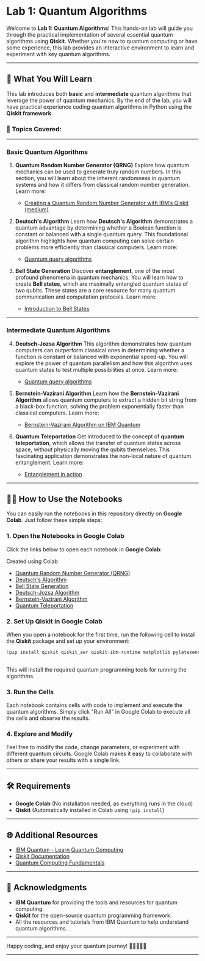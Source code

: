# Lab 1: Quantum Algorithms

Welcome to **Lab 1: Quantum Algorithms**! This hands-on lab will guide you through the practical implementation of several essential quantum algorithms using **Qiskit**. Whether you're new to quantum computing or have some experience, this lab provides an interactive environment to learn and experiment with key quantum algorithms.

---

## 🚀 What You Will Learn

This lab introduces both **basic** and **intermediate** quantum algorithms that leverage the power of quantum mechanics. By the end of the lab, you will have practical experience coding quantum algorithms in Python using the **Qiskit framework**.

### 🧠 Topics Covered:

---

### **Basic Quantum Algorithms**

1. **Quantum Random Number Generator (QRNG)**
   Explore how quantum mechanics can be used to generate truly random numbers. In this section, you will learn about the inherent randomness in quantum systems and how it differs from classical random number generation.
   Learn more:

   * [Creating a Quantum Random Number Generator with IBM’s Qiskit (medium)](https://zach1020.medium.com/creating-a-quantum-random-number-generator-with-ibms-qiskit-48a90383490c)

2. **Deutsch's Algorithm**
   Learn how **Deutsch's Algorithm** demonstrates a quantum advantage by determining whether a Boolean function is constant or balanced with a single quantum query. This foundational algorithm highlights how quantum computing can solve certain problems more efficiently than classical computers.
   Learn more:

   * [Quantum query algorithms](https://learning.quantum.ibm.com/course/fundamentals-of-quantum-algorithms/quantum-query-algorithms)

3. **Bell State Generation**
   Discover **entanglement**, one of the most profound phenomena in quantum mechanics. You will learn how to create **Bell states**, which are maximally entangled quantum states of two qubits. These states are a core resource for many quantum communication and computation protocols.
   Learn more:

   * [Introduction to Bell States](https://quantumcomputinguk.org/tutorials/introduction-to-bell-states)

---

### **Intermediate Quantum Algorithms**

4. **Deutsch-Jozsa Algorithm**
   This algorithm demonstrates how quantum computers can outperform classical ones in determining whether a function is constant or balanced with exponential speed-up. You will explore the power of quantum parallelism and how this algorithm uses quantum states to test multiple possibilities at once.
   Learn more:

   * [Quantum query algorithms](https://learning.quantum.ibm.com/course/fundamentals-of-quantum-algorithms/quantum-query-algorithms)

5. **Bernstein-Vazirani Algorithm**
   Learn how the **Bernstein-Vazirani Algorithm** allows quantum computers to extract a hidden bit string from a black-box function, solving the problem exponentially faster than classical computers.
   Learn more:

   * [Bernstein-Vazirani Algorithm on IBM Quantum](https://docs.quantum.ibm.com/api/qiskit/0.31/qiskit.aqua.algorithms.BernsteinVazirani)

6. **Quantum Teleportation**
   Get introduced to the concept of **quantum teleportation**, which allows the transfer of quantum states across space, without physically moving the qubits themselves. This fascinating application demonstrates the non-local nature of quantum entanglement.
   Learn more:

   * [Entanglement in action](https://learning.quantum.ibm.com/course/basics-of-quantum-information/entanglement-in-action)

---

## 🧑‍💻 How to Use the Notebooks

You can easily run the notebooks in this repository directly on **Google Colab**. Just follow these simple steps:

### 1. **Open the Notebooks in Google Colab**

Click the links below to open each notebook in **Google Colab**:

Created using Colab
* [Quantum Random Number Generator (QRNG)](https://colab.research.google.com/github/v2rinku/Lab-1-Quantum-Algorithm/blob/main/QRNG_Algo.ipynb)
* [Deutsch's Algorithm](https://colab.research.google.com/github/v2rinku/Lab-1-Quantum-Algorithm/blob/main/Deutsch_algo.ipynb)
* [Bell State Generation](https://colab.research.google.com/github/v2rinku/Lab-1-Quantum-Algorithm/blob/main/Create_Bell_states.ipynb)
* [Deutsch-Jozsa Algorithm](https://colab.research.google.com/github/v2rinku/Lab-1-Quantum-Algorithm/blob/main/DJ_algo.ipynb)
* [Bernstein-Vazirani Algorithm](https://colab.research.google.com/github/v2rinku/Lab-1-Quantum-Algorithm/blob/main/Bernstein_Vazirani_Algorithm.ipynb)
* [Quantum Teleportation](https://colab.research.google.com/github/v2rinku/Lab-1-Quantum-Algorithm/blob/main/Quantum_Teleportation.ipynb)

### 2. **Set Up Qiskit in Google Colab**

When you open a notebook for the first time, run the following cell to install the **Qiskit** package and set up your environment:

```python
!pip install qiskit qiskit_aer qiskit-ibm-runtime matplotlib pylatexenc 
 
```

This will install the required quantum programming tools for running the algorithms.

### 3. **Run the Cells**

Each notebook contains cells with code to implement and execute the quantum algorithms. Simply click "Run All" in Google Colab to execute all the cells and observe the results.

### 4. **Explore and Modify**

Feel free to modify the code, change parameters, or experiment with different quantum circuits. Google Colab makes it easy to collaborate with others or share your results with a single link.

---

## 🛠️ Requirements

* **Google Colab** (No installation needed, as everything runs in the cloud)
* **Qiskit** (Automatically installed in Colab using `!pip install`)

---

## 🌐 Additional Resources

* [IBM Quantum - Learn Quantum Computing](https://quantum-computing.ibm.com)
* [Qiskit Documentation](https://qiskit.org/documentation/)
* [Quantum Computing Fundamentals](https://www.ibm.com/blogs/5-quantum-computing-fundamentals/)

---
  
## 🤝 Acknowledgments

* **IBM Quantum** for providing the tools and resources for quantum computing.
* **Qiskit** for the open-source quantum programming framework.
* All the resources and tutorials from IBM Quantum to help understand quantum algorithms.

---
 
Happy coding, and enjoy your quantum journey! 🚀👩‍💻👨‍💻

--- 
